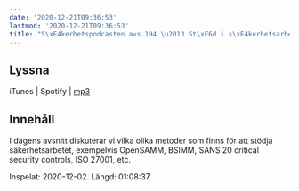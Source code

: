 ```yaml
---
date: '2020-12-21T09:36:53'
lastmod: '2020-12-21T09:36:53'
title: "S\xE4kerhetspodcasten avs.194 \u2013 St\xF6d i s\xE4kerhetsarbetet"
---
```

## Lyssna

iTunes \| Spotify \| [mp3](https://traffic.libsyn.com/secure/sakerhetspodcasten/2020-12-02_Stod_i_sakerhetsarbetet.mp3)

## Innehåll

I dagens avsnitt diskuterar vi vilka olika metoder som finns för att stödja säkerhetsarbetet,
exempelvis OpenSAMM, BSIMM, SANS 20 critical security controls, ISO 27001, etc.

Inspelat: 2020-12-02. Längd: 01:08:37.

